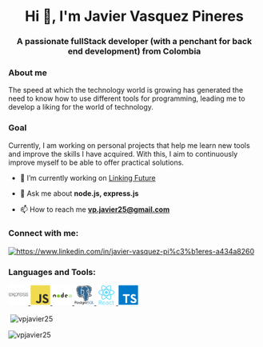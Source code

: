 <h1 align="center">Hi 👋, I'm Javier Vasquez Pineres</h1>
<h3 align="center">A passionate fullStack developer (with a penchant for back end development) from Colombia</h3>

</hr>

<h3 align="left"> About me </h3>

<p align="left">
The speed at which the technology world is growing has generated the need to know how to use different tools for programming, leading me to develop a liking for the world of technology.
</p>

</hr>

</hr>

<h3 align="left"> Goal </h3>

<p align="left">
Currently, I am working on personal projects that help me learn new tools and improve the skills I have acquired. With this, I aim to continuously improve myself to be able to offer practical solutions.
</p>

</hr>


- 🔭 I’m currently working on [Linking Future](https://github.com/DanielBurgosA/PF-API)

- 💬 Ask me about **node.js, express.js**

- 📫 How to reach me **vp.javier25@gmail.com**

<h3 align="left">Connect with me:</h3>
<p align="left">
<a href="https://linkedin.com/in/https://www.linkedin.com/in/javier-vasquez-pi%c3%b1eres-a434a8260" target="blank"><img align="center" src="https://raw.githubusercontent.com/rahuldkjain/github-profile-readme-generator/master/src/images/icons/Social/linked-in-alt.svg" alt="https://www.linkedin.com/in/javier-vasquez-pi%c3%b1eres-a434a8260" height="30" width="40" /></a>
</p>

<h3 align="left">Languages and Tools:</h3>
<p align="left"> <a href="https://expressjs.com" target="_blank" rel="noreferrer"> <img src="https://raw.githubusercontent.com/devicons/devicon/master/icons/express/express-original-wordmark.svg" alt="express" width="40" height="40"/> </a> <a href="https://developer.mozilla.org/en-US/docs/Web/JavaScript" target="_blank" rel="noreferrer"> <img src="https://raw.githubusercontent.com/devicons/devicon/master/icons/javascript/javascript-original.svg" alt="javascript" width="40" height="40"/> </a> <a href="https://nodejs.org" target="_blank" rel="noreferrer"> <img src="https://raw.githubusercontent.com/devicons/devicon/master/icons/nodejs/nodejs-original-wordmark.svg" alt="nodejs" width="40" height="40"/> </a> <a href="https://www.postgresql.org" target="_blank" rel="noreferrer"> <img src="https://raw.githubusercontent.com/devicons/devicon/master/icons/postgresql/postgresql-original-wordmark.svg" alt="postgresql" width="40" height="40"/> </a> <a href="https://reactjs.org/" target="_blank" rel="noreferrer"> <img src="https://raw.githubusercontent.com/devicons/devicon/master/icons/react/react-original-wordmark.svg" alt="react" width="40" height="40"/> </a> <a href="https://www.typescriptlang.org/" target="_blank" rel="noreferrer"> <img src="https://raw.githubusercontent.com/devicons/devicon/master/icons/typescript/typescript-original.svg" alt="typescript" width="40" height="40"/> </a> </p>

<p>&nbsp;<img align="center" src="https://github-readme-stats.vercel.app/api?username=vpjavier25&show_icons=true&locale=en" alt="vpjavier25" /></p>

<p><img align="center" src="https://github-readme-streak-stats.herokuapp.com/?user=vpjavier25&" alt="vpjavier25" /></p>
